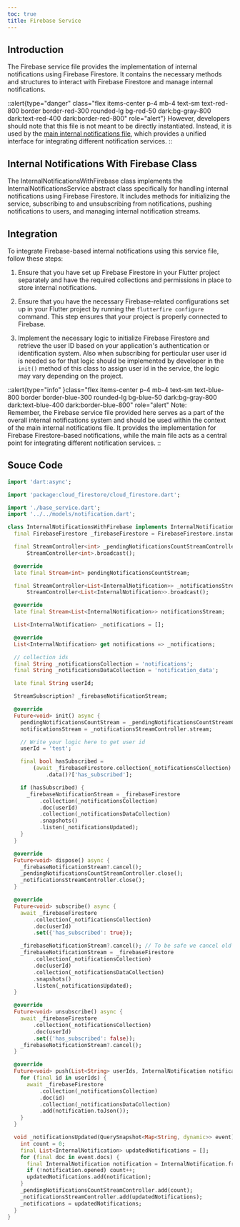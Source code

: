 ```yaml
---
toc: true
title: Firebase Service
---
```


## Introduction



The Firebase service file provides the implementation of internal notifications using Firebase Firestore. It contains the necessary methods and structures to interact with Firebase Firestore and manage internal notifications.

::alert{type="danger" class="flex items-center p-4 mb-4 text-sm text-red-800 border border-red-300 rounded-lg bg-red-50 dark:bg-gray-800 dark:text-red-400 dark:border-red-800" role="alert"}
However, developers should note that this file is not meant to be directly instantiated. Instead, it is used by the [main internal notifications file](../1.notification.md), which provides a unified interface for integrating different notification services.
::



## Internal Notifications With Firebase Class

The InternalNotificationsWithFirebase class implements the InternalNotificationsService abstract class specifically for handling internal notifications using Firebase Firestore. It includes methods for initializing the service, subscribing to and unsubscribing from notifications, pushing notifications to users, and managing internal notification streams.

## Integration

To integrate Firebase-based internal notifications using this service file, follow these steps:

1. Ensure that you have set up Firebase Firestore in your Flutter project separately and have the required collections and permissions in place to store internal notifications.

2. Ensure that you have the necessary Firebase-related configurations set up in your Flutter project by running the `flutterfire configure` command. This step ensures that your project is properly connected to Firebase.

3. Implement the necessary logic to initialize Firebase Firestore and retrieve the user ID based on your application's authentication or identification system. Also when subscribing for perticular user user id is needed so for that logic should be implemented by developer in the `init()` method of this class to assign user id in the service, the logic may vary depending on the project.

::alert{type="info" }class="flex items-center p-4 mb-4 text-sm text-blue-800 border border-blue-300 rounded-lg bg-blue-50 dark:bg-gray-800 dark:text-blue-400 dark:border-blue-800" role="alert"
Note:   
Remember, the Firebase service file provided here serves as a part of the overall internal notifications system and should be used within the context of the main internal notifications file. It provides the implementation for Firebase Firestore-based notifications, while the main file acts as a central point for integrating different notification services.
::

## Souce Code

```dart
import 'dart:async';

import 'package:cloud_firestore/cloud_firestore.dart';

import './base_service.dart';
import '../../models/notification.dart';

class InternalNotificationsWithFirebase implements InternalNotificationsService {
  final FirebaseFirestore _firebaseFirestore = FirebaseFirestore.instance;

  final StreamController<int> _pendingNotificationsCountStreamController =
      StreamController<int>.broadcast();

  @override
  late final Stream<int> pendingNotificationsCountStream;

  final StreamController<List<InternalNotification>> _notificationsStreamController =
      StreamController<List<InternalNotification>>.broadcast();

  @override
  late final Stream<List<InternalNotification>> notificationsStream;

  List<InternalNotification> _notifications = [];

  @override
  List<InternalNotification> get notifications => _notifications;

  // collection ids
  final String _notificationsCollection = 'notifications';
  final String _notificationsDataCollection = 'notification_data';

  late final String userId;

  StreamSubscription? _firebaseNotificationStream;

  @override
  Future<void> init() async {
    pendingNotificationsCountStream = _pendingNotificationsCountStreamController.stream;
    notificationsStream = _notificationsStreamController.stream;

    // Write your logic here to get user id
    userId = 'test';

    final bool hasSubscribed =
        (await _firebaseFirestore.collection(_notificationsCollection).doc(userId).get())
            .data()?['has_subscribed'];

    if (hasSubscribed) {
      _firebaseNotificationStream = _firebaseFirestore
          .collection(_notificationsCollection)
          .doc(userId)
          .collection(_notificationsDataCollection)
          .snapshots()
          .listen(_notificationsUpdated);
    }
  }

  @override
  Future<void> dispose() async {
    _firebaseNotificationStream?.cancel();
    _pendingNotificationsCountStreamController.close();
    _notificationsStreamController.close();
  }

  @override
  Future<void> subscribe() async {
    await _firebaseFirestore
        .collection(_notificationsCollection)
        .doc(userId)
        .set({'has_subscribed': true});

    _firebaseNotificationStream?.cancel(); // To be safe we cancel old subscription if there is any
    _firebaseNotificationStream = _firebaseFirestore
        .collection(_notificationsCollection)
        .doc(userId)
        .collection(_notificationsDataCollection)
        .snapshots()
        .listen(_notificationsUpdated);
  }

  @override
  Future<void> unsubscribe() async {
    await _firebaseFirestore
        .collection(_notificationsCollection)
        .doc(userId)
        .set({'has_subscribed': false});
    _firebaseNotificationStream?.cancel();
  }

  @override
  Future<void> push(List<String> userIds, InternalNotification notification) async {
    for (final id in userIds) {
      await _firebaseFirestore
          .collection(_notificationsCollection)
          .doc(id)
          .collection(_notificationsDataCollection)
          .add(notification.toJson());
    }
  }

  void _notificationsUpdated(QuerySnapshot<Map<String, dynamic>> event) {
    int count = 0;
    final List<InternalNotification> updatedNotifications = [];
    for (final doc in event.docs) {
      final InternalNotification notification = InternalNotification.fromJson(doc.data());
      if (!notification.opened) count++;
      updatedNotifications.add(notification);
    }
    _pendingNotificationsCountStreamController.add(count);
    _notificationsStreamController.add(updatedNotifications);
    _notifications = updatedNotifications;
  }
}
```
